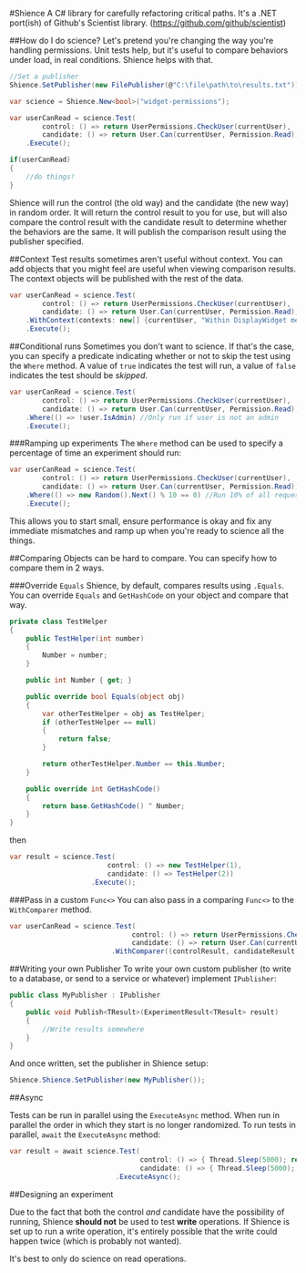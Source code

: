 ﻿#Shience
A C# library for carefully refactoring critical paths. It's a .NET port(ish) of Github's Scientist library. (https://github.com/github/scientist)

##How do I do science?
Let's pretend you're changing the way you're handling permissions. Unit tests help, but it's useful to compare behaviors under load, in real conditions. Shience helps with that.

```csharp
//Set a publisher
Shience.SetPublisher(new FilePublisher(@"C:\file\path\to\results.txt"));

var science = Shience.New<bool>("widget-permissions");

var userCanRead = science.Test(
        control: () => return UserPermissions.CheckUser(currentUser), 
        candidate: () => return User.Can(currentUser, Permission.Read))
    .Execute();

if(userCanRead)
{
    //do things!
}
```

Shience will run the control (the old way) and the candidate (the new way) in random order. It will return the control result to you for use, but will also compare the control result with the candidate result to determine whether the behaviors are the same. It will publish the comparison result using the publisher specified.

##Context
Test results sometimes aren't useful without context. You can add objects that you might feel are useful when viewing comparison results. The context objects will be published with the rest of the data.

```csharp
var userCanRead = science.Test(
        control: () => return UserPermissions.CheckUser(currentUser), 
        candidate: () => return User.Can(currentUser, Permission.Read))
    .WithContext(contexts: new[] {currentUser, "Within DisplayWidget method", DateTime.UtcNow })
    .Execute();
```

##Conditional runs
Sometimes you don't want to science. If that's the case, you can specify a predicate indicating whether or not to skip the test using the `Where` method. A value of `true` indicates the test will run, a value of `false` indicates the test should be *skipped*.

```csharp
var userCanRead = science.Test(
        control: () => return UserPermissions.CheckUser(currentUser),
        candidate: () => return User.Can(currentUser, Permission.Read))
    .Where(() => !user.IsAdmin) //Only run if user is not an admin
    .Execute();
```

###Ramping up experiments
The `Where` method can be used to specify a percentage of time an experiment should run:

```csharp
var userCanRead = science.Test(
        control: () => return UserPermissions.CheckUser(currentUser),
        candidate: () => return User.Can(currentUser, Permission.Read))
    .Where(() => new Random().Next() % 10 == 0) //Run 10% of all requests
    .Execute();
```

This allows you to start small, ensure performance is okay and fix any immediate mismatches and ramp up when you're ready to science all the things.

##Comparing
Objects can be hard to compare. You can specify how to compare them in 2 ways.

###Override `Equals`
Shience, by default, compares results using `.Equals`. You can override `Equals` and `GetHashCode` on your object and compare that way.

```csharp
private class TestHelper
{
    public TestHelper(int number)
    {
        Number = number;
    }

    public int Number { get; }

    public override bool Equals(object obj)
    {
        var otherTestHelper = obj as TestHelper;
        if (otherTestHelper == null)
        {
            return false;
        }

        return otherTestHelper.Number == this.Number;
    }

    public override int GetHashCode()
    {
        return base.GetHashCode() ^ Number;
    }
}
```

then

```csharp
var result = science.Test(
                        control: () => new TestHelper(1),
                        candidate: () => TestHelper(2))
                    .Execute();
```

###Pass in a custom `Func<>`
You can also pass in a comparing `Func<>` to the `WithComparer` method.

```csharp
var userCanRead = science.Test(
                              control: () => return UserPermissions.CheckUser(currentUser), 
                              candidate: () => return User.Can(currentUser, Permission.Read))
                         .WithComparer((controlResult, candidateResult) => controlResult == candidateResult);
```

##Writing your own Publisher
To write your own custom publisher (to write to a database, or send to a service or whatever) implement `IPublisher`:

```csharp
public class MyPublisher : IPublisher
{
    public void Publish<TResult>(ExperimentResult<TResult> result)
    {
        //Write results somewhere
    }
}
```

And once written, set the publisher in Shience setup:

```csharp
Shience.Shience.SetPublisher(new MyPublisher());
```

##Async

Tests can be run in parallel using the `ExecuteAsync` method. When run in parallel the order in which they start is no longer randomized. To run tests in parallel, `await` the `ExecuteAsync` method:

```csharp
var result = await science.Test(
                                control: () => { Thread.Sleep(5000); return true; },
                                candidate: () => { Thread.Sleep(5000); return true; })
                          .ExecuteAsync();
```

##Designing an experiment

Due to the fact that both the control *and* candidate have the possibility of running, Shience **should not** be used to test **write** operations. If Shience is set up to run a write operation, it's entirely possible that the write could happen twice (which is probably not wanted). 

It's best to only do science on read operations. 
